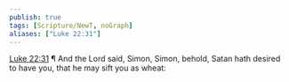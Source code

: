 ```yaml
---
publish: true
tags: [Scripture/NewT, noGraph]
aliases: ["Luke 22:31"]
---
```

[Luke 22:31](https://churchofjesuschrist.org/study/scriptures/nt/luke/22?lang=eng&id=p31#p31) ¶ And the Lord said, Simon, Simon, behold, Satan hath desired to have you, that he may sift you as wheat:
